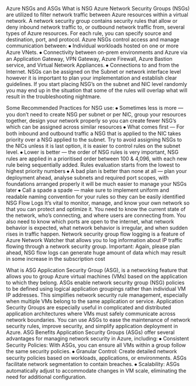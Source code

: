 Azure NSGs and ASGs
What is NSG
Azure Network Security Groups (NSGs) are utilized to filter network traffic between Azure resources within a virtual network. A network security group contains security rules that allow or deny inbound network traffic to, or outbound network traffic from, several types of Azure resources. For each rule, you can specify source and destination, port, and protocol.
Azure NSGs control access and manage communication between:
⦁	Individual workloads hosted on one or more Azure VNets.
⦁	Connectivity between on-prem environments and Azure via an Application Gateway, VPN Gateway, Azure Firewall, Azure Bastion service, and Virtual Network Appliances.
⦁	Connections to and from the Internet.
NSGs can be assigned on the Subnet or network interface level however it is important to plan your implementation and establish clear guidelines. If you start placing NSG’s on the subnet and NIC level randomly you may end up in the situation that some of the rules will overlap what will result in the troubleshooting nightmare.

Some Recommended Practices for NSG use:
⦁	Sometimes less is more — you don’t need to create NSG per subnet or per NIC, group your resources together, design your network properly so you can create fewer NSG’s which can be assigned across similar resources
⦁	What comes first — For both inbound and outbound traffic a NSG that is applied to the NIC takes priority over a NSG applied to the subnet. Try to avoid assigning NSGs to the NICs unless it is last option, it is easier to control rules on the subnet level.
⦁	Lower is better — the order of NSG rules is very important, NSG rules are applied in a prioritised order between 100 & 4,096, with each new rule being sequentially added. Rules evaluation starts from the lowest to highest priority numbers
⦁	A bad plan is better than none at all — plan your deployment ahead, analyse subnets and required port scopes, with foundations arranged properly it will be much easier to manage your NSGs later
⦁	Call a spade a spade — make sure to implement uniform and readable naming convention for your rules so they can be easily identified
NSG Flow Logs
It’s vital to monitor, manage, and know your own network so that you can protect and optimize it. You need to know the current state of the network, who’s connecting, and where users are connecting from. You also need to know which ports are open to the internet, what network behavior is expected, what network behavior is irregular, and when sudden rises in traffic happen.
Network security group flow logging is a feature of Azure Network Watcher that allows you to log information about IP traffic flowing through a network security group.
Important: Again, please plan ahead, NSG flow logs can generate huge amount of data which may result in some increase in the subscription cost

What is ASG
Application Security Group (ASG), is a networking feature that allows you to group Azure virtual machines (VMs) based on the application to which they belong. ASGs enable network security group (NSG) policies to be defined using logical application groupings rather than individual VM IP addresses. This simplifies network security rule management, especially when multiple VMs belong to the same application or service. Application Security Groups are especially useful in complicated and distributed application architectures where VMs must safely communicate across network boundaries. You can use ASGs to ease the maintenance of network security rules, improve security, and simplify application deployment in Azure.
ASG Benefits
Application Security Groups (ASGs) offer several advantages for managing network security in Azure, including:
⦁	Consistent Security Policies: With ASGs, you can ensure all VMs within a group follow the same security policies.
⦁	Granular Control: Create detailed network security policies based on workloads, applications, or environments. ASGs facilitate network segmentation to contain breaches.
⦁	Scalability: ASGs automatically adjust to accommodate changes in VM scale, eliminating the need for additional configuration.
